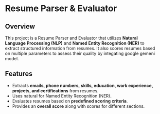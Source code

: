 # Resume Parser & Evaluator

## Overview
This project is a Resume Parser and Evaluator that utilizes **Natural Language Processing (NLP)** and **Named Entity Recognition (NER)** to extract structured information from resumes. It also scores resumes based on multiple parameters to assess their quality by integating google gemeni model.

## Features
- Extracts **emails, phone numbers, skills, education, work experience, projects, and certifications** from resumes.
- Uses natural for Named Entity Recognition (NER).
- Evaluates resumes based on **predefined scoring criteria**.
- Provides an **overall score** along with scores for different sections.


